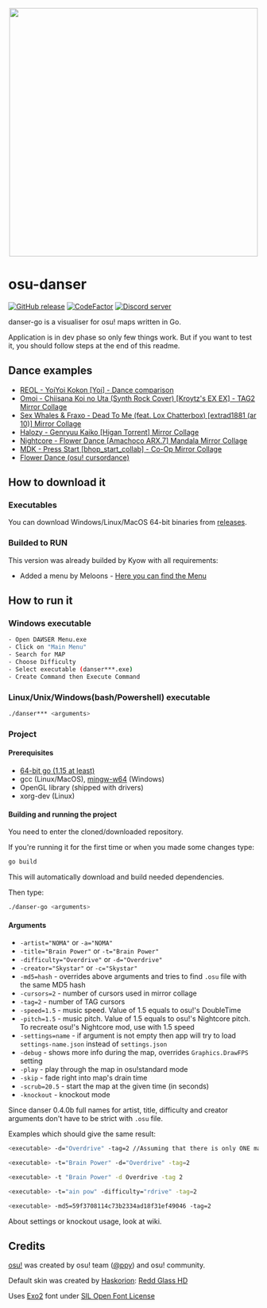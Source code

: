 <p align="center">
  <img width="500px" src="https://raw.githubusercontent.com/Wieku/danser-go/master/assets/textures/coinbig.png"/>
</p>

# osu-danser

[![GitHub release](https://img.shields.io/github/release/wieku/danser-go.svg)](https://github.com/Wieku/danser-go/releases/latest)
[![CodeFactor](https://www.codefactor.io/repository/github/wieku/danser-go/badge)](https://www.codefactor.io/repository/github/wieku/danser-go)
[![Discord server](https://img.shields.io/discord/713705871758065685.svg?label=&logo=discord&logoColor=ffffff&color=7389D8&labelColor=6A7EC2)](https://discord.gg/ysykK8s)

danser-go is a visualiser for osu! maps written in Go.

Application is in dev phase so only few things work. But if you want to test it, you should follow steps at the end of this readme.

## Dance examples
* [REOL - YoiYoi Kokon [Yoi] - Dance comparison](https://youtu.be/QZ6-MaWWyA8)
* [Omoi - Chiisana Koi no Uta (Synth Rock Cover) [Kroytz's EX EX] - TAG2 Mirror Collage](https://youtu.be/Vo0Pbpu113Y)
* [Sex Whales & Fraxo - Dead To Me (feat. Lox Chatterbox) [extrad1881 (ar 10)] Mirror Collage](https://youtu.be/KCHqrVGdXrk)
* [Halozy - Genryuu Kaiko [Higan Torrent] Mirror Collage](https://youtu.be/HCVIBQh4ljI)
* [Nightcore - Flower Dance [Amachoco ARX.7] Mandala Mirror Collage](https://youtu.be/HBC89S-UwFc)
* [MDK - Press Start [bhop_start_collab] - Co-Op Mirror Collage](https://youtu.be/P5mYXvH48Uk)
* [Flower Dance (osu! cursordance)](https://youtu.be/lcnnz3fN3bs)

## How to download it

### Executables
You can download Windows/Linux/MacOS 64-bit binaries from [releases](https://github.com/Wieku/danser-go/releases).

### Builded to RUN
This version was already builded by Kyow with all requirements:
+ Added a menu by Meloons - [Here you can find the Menu](https://github.com/MelonIs45/dansermenu/releases/tag/2.0)

## How to run it

### Windows executable
```bash
- Open DAИSER Menu.exe
- Click on "Main Menu"
- Search for MAP
- Choose Difficulty
- Select executable (danser***.exe)
- Create Command then Execute Command
```

### Linux/Unix/Windows(bash/Powershell) executable
```bash
./danser*** <arguments>
```

### Project

#### Prerequisites

* [64-bit go (1.15 at least)](https://golang.org/dl/)
* gcc (Linux/MacOS), [mingw-w64](http://mingw-w64.org/) (Windows)
* OpenGL library (shipped with drivers)
* xorg-dev (Linux)

#### Building and running the project

You need to enter the cloned/downloaded repository.

If you're running it for the first time or when you made some changes type:
```bash
go build
```

This will automatically download and build needed dependencies.

Then type:
```bash
./danser-go <arguments>
```

#### Arguments
* `-artist="NOMA"` or `-a="NOMA"`
* `-title="Brain Power"` or `-t="Brain Power"`
* `-difficulty="Overdrive"` or `-d="Overdrive"`
* `-creator="Skystar"` or `-c="Skystar"`
* `-md5=hash` - overrides above arguments and tries to find `.osu` file with the same MD5 hash
* `-cursors=2` - number of cursors used in mirror collage
* `-tag=2` - number of TAG cursors
* `-speed=1.5` - music speed. Value of 1.5 equals to osu!'s DoubleTime
* `-pitch=1.5` - music pitch. Value of 1.5 equals to osu!'s Nightcore pitch. To recreate osu!'s Nightcore mod, use with 1.5 speed
* `-settings=name` - if argument is not empty then app will try to load `settings-name.json` instead of `settings.json`
* `-debug` - shows more info during the map, overrides `Graphics.DrawFPS` setting
* `-play` - play through the map in osu!standard mode
* `-skip` - fade right into map's drain time
* `-scrub=20.5` - start the map at the given time (in seconds)
* `-knockout` - knockout mode

Since danser 0.4.0b full names for artist, title, difficulty and creator arguments don't have to be strict with `.osu` file. 

Examples which should give the same result:

```bash
<executable> -d="Overdrive" -tag=2 //Assuming that there is only ONE map with "Overdrive" as its difficulty name

<executable> -t="Brain Power" -d="Overdrive" -tag=2

<executable> -t "Brain Power" -d Overdrive -tag 2

<executable> -t="ain pow" -difficulty="rdrive" -tag=2

<executable> -md5=59f3708114c73b2334ad18f31ef49046 -tag=2
```

About settings or knockout usage, look at wiki.

## Credits

[osu!](https://osu.ppy.sh/) was created by osu! team ([@ppy](https://github.com/ppy)) and osu! community.

Default skin was created by [Haskorion](https://osu.ppy.sh/users/3252321): [Redd Glass HD](https://osu.ppy.sh/community/forums/topics/211396)

Uses [Exo2](https://fonts.google.com/specimen/Exo+2) font under [SIL Open Font License](http://scripts.sil.org/cms/scripts/page.php?site_id=nrsi&id=OFL_web)
